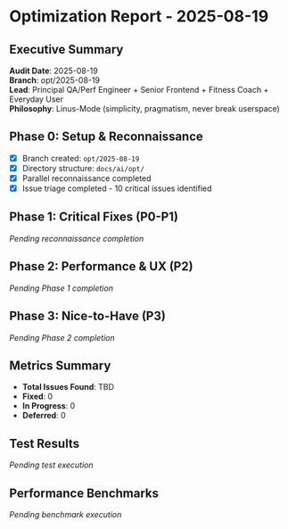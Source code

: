 # Optimization Report - 2025-08-19

## Executive Summary
**Audit Date**: 2025-08-19  
**Branch**: opt/2025-08-19  
**Lead**: Principal QA/Perf Engineer + Senior Frontend + Fitness Coach + Everyday User  
**Philosophy**: Linus-Mode (simplicity, pragmatism, never break userspace)

## Phase 0: Setup & Reconnaissance
- [x] Branch created: `opt/2025-08-19`
- [x] Directory structure: `docs/ai/opt/`
- [x] Parallel reconnaissance completed
- [x] Issue triage completed - 10 critical issues identified

## Phase 1: Critical Fixes (P0-P1)
*Pending reconnaissance completion*

## Phase 2: Performance & UX (P2)
*Pending Phase 1 completion*

## Phase 3: Nice-to-Have (P3)
*Pending Phase 2 completion*

## Metrics Summary
- **Total Issues Found**: TBD
- **Fixed**: 0
- **In Progress**: 0
- **Deferred**: 0

## Test Results
*Pending test execution*

## Performance Benchmarks
*Pending benchmark execution*